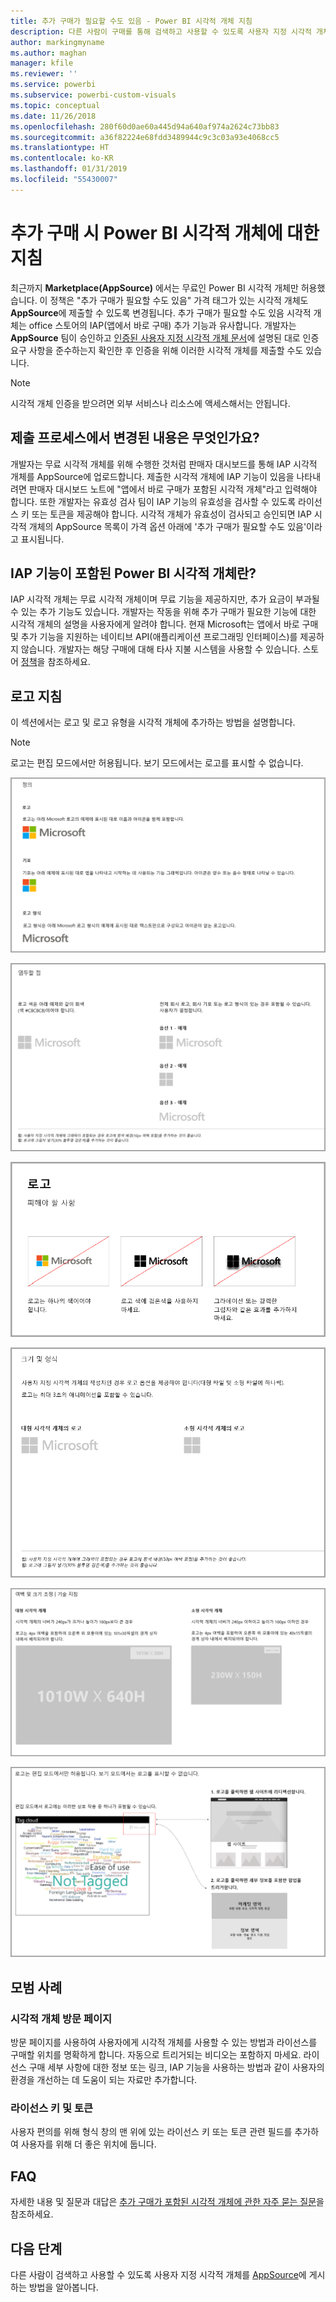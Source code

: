```yaml
---
title: 추가 구매가 필요할 수도 있음 - Power BI 시각적 개체 지침
description: 다른 사람이 구매를 통해 검색하고 사용할 수 있도록 사용자 지정 시각적 개체를 AppSource에 게시하는 방법을 알아봅니다.
author: markingmyname
ms.author: maghan
manager: kfile
ms.reviewer: ''
ms.service: powerbi
ms.subservice: powerbi-custom-visuals
ms.topic: conceptual
ms.date: 11/26/2018
ms.openlocfilehash: 280f60d0ae60a445d94a640af974a2624c73bb83
ms.sourcegitcommit: a36f82224e68fdd3489944c9c3c03a93e4068cc5
ms.translationtype: HT
ms.contentlocale: ko-KR
ms.lasthandoff: 01/31/2019
ms.locfileid: "55430007"
---
```

# <a name="guidelines-for-power-bi-visuals-with-additional-purchases"></a>추가 구매 시 Power BI 시각적 개체에 대한 지침

최근까지 **Marketplace(AppSource)** 에서는 무료인 Power BI 시각적 개체만 허용했습니다. 이 정책은 "추가 구매가 필요할 수도 있음" 가격 태그가 있는 시각적 개체도 **AppSource**에 제출할 수 있도록 변경됩니다. 추가 구매가 필요할 수도 있음 시각적 개체는 office 스토어의 IAP(앱에서 바로 구매) 추가 기능과 유사합니다. 개발자는 **AppSource** 팀이 승인하고 [인증된 사용자 지정 시각적 개체 문서](../power-bi-custom-visuals-certified.md)에 설명된 대로 인증 요구 사항을 준수하는지 확인한 후 인증을 위해 이러한 시각적 개체를 제출할 수도 있습니다.

> [!Note]
> 시각적 개체 인증을 받으려면 외부 서비스나 리소스에 액세스해서는 안됩니다.

## <a name="whats-changing-in-the-submission-process"></a>제출 프로세스에서 변경된 내용은 무엇인가요?

개발자는 무료 시각적 개체를 위해 수행한 것처럼 판매자 대시보드를 통해 IAP 시각적 개체를 AppSource에 업로드합니다. 제출한 시각적 개체에 IAP 기능이 있음을 나타내려면 판매자 대시보드 노트에 "앱에서 바로 구매가 포함된 시각적 개체"라고 입력해야 합니다. 또한 개발자는 유효성 검사 팀이 IAP 기능의 유효성을 검사할 수 있도록 라이선스 키 또는 토큰을 제공해야 합니다. 시각적 개체가 유효성이 검사되고 승인되면 IAP 시각적 개체의 AppSource 목록이 가격 옵션 아래에 '추가 구매가 필요할 수도 있음'이라고 표시됩니다.

## <a name="what-is-a-power-bi-visual-with-iap-features"></a>IAP 기능이 포함된 Power BI 시각적 개체란?

IAP 시각적 개체는 무료 시각적 개체이며 무료 기능을 제공하지만, 추가 요금이 부과될 수 있는 추가 기능도 있습니다. 개발자는 작동을 위해 추가 구매가 필요한 기능에 대한 시각적 개체의 설명을 사용자에게 알려야 합니다. 현재 Microsoft는 앱에서 바로 구매 및 추가 기능을 지원하는 네이티브 API(애플리케이션 프로그래밍 인터페이스)를 제공하지 않습니다. 개발자는 해당 구매에 대해 타사 지불 시스템을 사용할 수 있습니다. 스토어 [정책](https://docs.microsoft.com/office/dev/store/validation-policies#2-apps-or-add-ins-can-display-certain-ads)을 참조하세요.

## <a name="logo-guidelines"></a>로고 지침

이 섹션에서는 로고 및 로고 유형을 시각적 개체에 추가하는 방법을 설명합니다.

> [!NOTE]
> 로고는 편집 모드에서만 허용됩니다. 보기 모드에서는 로고를 표시할 수 없습니다.

![정의](media/office-store-in-app-purchase-visual-guidelines/definitions.png)

![작업 유지](media/office-store-in-app-purchase-visual-guidelines/things-to-keep-in-mind.png)

![작업 대상](media/office-store-in-app-purchase-visual-guidelines/things-to-avoid.png)

![크기 및 형식 ](media/office-store-in-app-purchase-visual-guidelines/size-and-format.png)

![여백 및](media/office-store-in-app-purchase-visual-guidelines/margins-and-sizes.png)

![편집 모드](media/office-store-in-app-purchase-visual-guidelines/logos-in-edit-mode.png)

## <a name="best-practices"></a>모범 사례

### <a name="visual-landing-page"></a>시각적 개체 방문 페이지

방문 페이지를 사용하여 사용자에게 시각적 개체를 사용할 수 있는 방법과 라이선스를 구매할 위치를 명확하게 합니다. 자동으로 트리거되는 비디오는 포함하지 마세요. 라이선스 구매 세부 사항에 대한 정보 또는 링크, IAP 기능을 사용하는 방법과 같이 사용자의 환경을 개선하는 데 도움이 되는 자료만 추가합니다.

### <a name="license-key-and-token"></a>라이선스 키 및 토큰

사용자 편의를 위해 형식 창의 맨 위에 있는 라이선스 키 또는 토큰 관련 필드를 추가하여 사용자를 위해 더 좋은 위치에 둡니다.

## <a name="faq"></a>FAQ

자세한 내용 및 질문과 대답은 [추가 구매가 포함된 시각적 개체에 관한 자주 묻는 질문](https://docs.microsoft.com/power-bi/power-bi-custom-visuals-faq#visuals-with-additional-purchases)을 참조하세요.

## <a name="next-steps"></a>다음 단계

다른 사람이 검색하고 사용할 수 있도록 사용자 지정 시각적 개체를 [AppSource](office-store.md)에 게시하는 방법을 알아봅니다.
